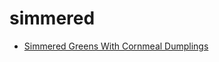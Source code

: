 # simmered

 * [Simmered Greens With Cornmeal Dumplings](index/s/simmered-greens-with-cornmeal-dumplings-241202.json)
